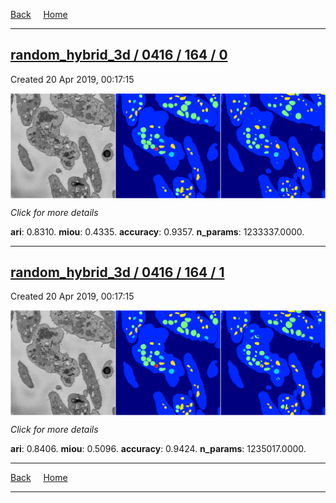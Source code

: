 
[Back](..)&nbsp;&nbsp;&nbsp;&nbsp;&nbsp;[Home](https://leapmanlab.github.io/snapshots)

---

<div class="summary"><a href="0"><h2>random_hybrid_3d / 0416 / 164 / 0</h2></a><p>Created 20 Apr 2019, 00:17:15
</p><a href="0"><img src="0/media/summary.png" align="center"></a><p>
<i>Click for more details</i>
</p></div>

**ari**: 0.8310. **miou**: 0.4335. **accuracy**: 0.9357. **n_params**: 1233337.0000. 

---

<div class="summary"><a href="1"><h2>random_hybrid_3d / 0416 / 164 / 1</h2></a><p>Created 20 Apr 2019, 00:17:15
</p><a href="1"><img src="1/media/summary.png" align="center"></a><p>
<i>Click for more details</i>
</p></div>

**ari**: 0.8406. **miou**: 0.5096. **accuracy**: 0.9424. **n_params**: 1235017.0000. 

---

[Back](..)&nbsp;&nbsp;&nbsp;&nbsp;&nbsp;[Home](https://leapmanlab.github.io/snapshots)

---